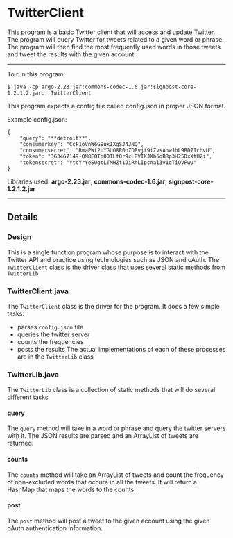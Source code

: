 # TwitterClient #

This program is a basic Twitter client that will access and update Twitter. The program will query
Twitter for tweets related to a given word or phrase. The program will then find the most frequently
used words in those tweets and tweet the results with the given account.

-----

To run this program:

	$ java -cp argo-2.23.jar:commons-codec-1.6.jar:signpost-core-1.2.1.2.jar:. TwitterClient

This program expects a config file called config.json in proper JSON format.

Example config.json:

	{
 		"query": "**detroit**",
		"consumerkey": "CcF1oVnW6G9ukIXqSJ4JNQ",
		"consumersecret": "RmaPWt2uYGUO8R0pZO8vjt9iZvsAowJhL9BD7IcbvU",
		"token": "363467149-QM8EOTp00TLf0r9cLBVIKJXb6qBBp3H25DxXtU2i",
		"tokensecret": "YtcYrYeSUgtLTMHZt1JiRhLIpcAai3v1qTiQVPwU"
	}
	
Libraries used: **argo-2.23.jar**, **commons-codec-1.6.jar**, **signpost-core-1.2.1.2.jar**

-----

## Details ##

### Design ###

This is a single function program whose purpose is to interact with the Twitter API and practice using
technologies such as JSON and oAuth. The `TwitterClient` class is the driver class that uses several
static methods from `TwitterLib`

### TwitterClient.java ###

The `TwitterClient` class is the driver for the program. It does a few simple tasks:
- parses `config.json` file
- queries the twitter server
- counts the frequencies
- posts the results
The actual implementations of each of these processes are in the `TwitterLib` class

### TwitterLib.java ###

The `TwitterLib` class is a collection of static methods that will do several different tasks

#### query ####

The `query` method will take in a word or phrase and query the twitter servers with it. The JSON results
are parsed and an ArrayList of tweets are returned.

#### counts ####

The `counts` method will take an ArrayList of tweets and count the frequency of non-excluded words
that occure in all the tweets. It will return a HashMap that maps the words to the counts.

#### post ####

The `post` method will post a tweet to the given account using the given oAuth authentication
information.
